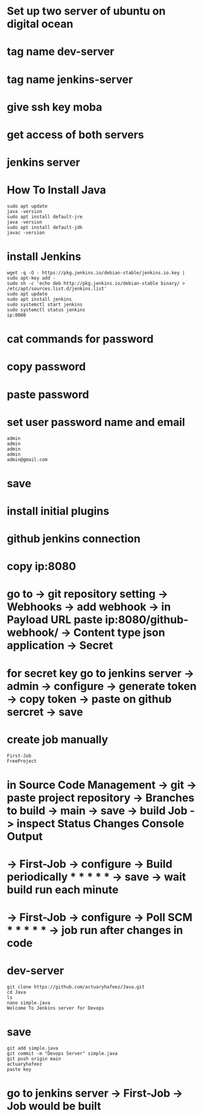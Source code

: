 # Set up two server of ubuntu on digital ocean
# tag name dev-server
# tag name jenkins-server
# give ssh key moba
# get access of both servers
# jenkins server
# How To Install Java
    sudo apt update
    java -version
    sudo apt install default-jre
    java -version
    sudo apt install default-jdk
    javac -version
# install Jenkins
    wget -q -O - https://pkg.jenkins.io/debian-stable/jenkins.io.key | sudo apt-key add -
    sudo sh -c 'echo deb http://pkg.jenkins.io/debian-stable binary/ > /etc/apt/sources.list.d/jenkins.list'
    sudo apt update
    sudo apt install jenkins
    sudo systemctl start jenkins
    sudo systemctl status jenkins
    ip:8080
# cat commands for password
# copy password
# paste password
# set user password name and email
    admin
    admin
    admin
    admin
    admin@gmail.com
# save
# install initial plugins
# github jenkins connection
# copy ip:8080
# go to -> git repository setting -> Webhooks -> add webhook -> in Payload URL paste ip:8080/github-webhook/ -> Content type json application -> Secret
# for secret key go to jenkins server -> admin -> configure -> generate token -> copy token -> paste on github sercret -> save
# create job manually
    First-Job
    FreeProject
# in Source Code Management -> git -> paste project repository -> Branches to build -> main -> save -> build Job -> inspect Status Changes Console Output
# -> First-Job -> configure -> Build periodically * * * * * -> save -> wait build run each minute
# -> First-Job -> configure -> Poll SCM * * * * * -> job run after changes in code
# dev-server
    git clone https://github.com/actuaryhafeez/Java.git
    cd Java
    ls
    nano simple.java
    Welcome To Jenkins server for Devops
# save
    git add simple.java
    git commit -m "Devops Server" simple.java
    git push origin main
    actuaryhafeez
    paste key
# go to jenkins server -> First-Job -> Job would be built
   
    
   

